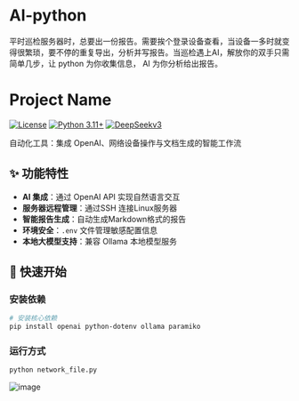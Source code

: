# AI-python
平时巡检服务器时，总要出一份报告。需要挨个登录设备查看，当设备一多时就变得很繁琐，要不停的重复导出，分析并写报告。当巡检遇上AI，解放你的双手只需简单几步，让 python 为你收集信息， AI 为你分析给出报告。  
# Project Name

[![License](https://img.shields.io/badge/License-MIT-blue.svg)](https://opensource.org/licenses/MIT)
[![Python 3.11+](https://img.shields.io/badge/python-3.11+-blue.svg)](https://www.python.org/downloads/)
[![DeepSeekv3](https://img.shields.io/badge/DeepSeek-v3-006AFF?logo=deepseek&logoColor=white)](https://www.deepseek.com)


自动化工具：集成 OpenAI、网络设备操作与文档生成的智能工作流

## ✨ 功能特性
- **AI 集成**：通过 OpenAI API 实现自然语言交互
- **服务器远程管理**：通过SSH 连接Linux服务器
- **智能报告生成**：自动生成Markdown格式的报告
- **环境安全**：`.env` 文件管理敏感配置信息
- **本地大模型支持**：兼容 Ollama 本地模型服务

## 🚀 快速开始

### 安装依赖
```bash
# 安装核心依赖
pip install openai python-dotenv ollama paramiko
```
### 运行方式
```bash
python network_file.py
```
![image](https://github.com/user-attachments/assets/c442fd9d-d983-425d-b78a-449b892ace93)
